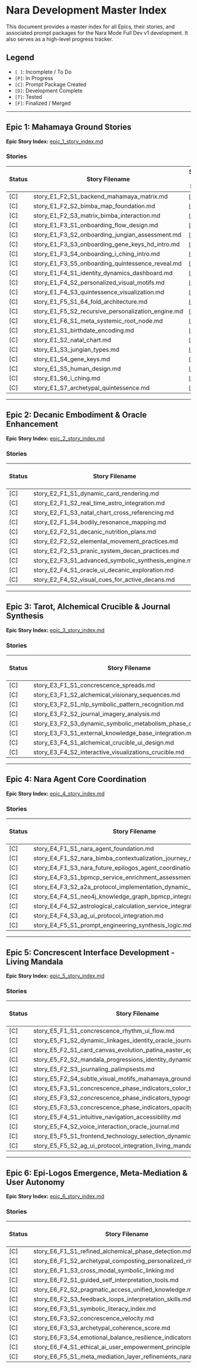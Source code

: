 # Nara Development Master Index

This document provides a master index for all Epics, their stories, and associated prompt packages for the Nara Mode Full Dev v1 development. It also serves as a high-level progress tracker.

## Legend
- `[ ]`: Incomplete / To Do
- `[P]`: In Progress
- `[C]`: Prompt Package Created
- `[D]`: Development Complete
- `[T]`: Tested
- `[F]`: Finalized / Merged

---

## Epic 1: Mahamaya Ground Stories
**Epic Story Index:** [epic_1_story_index.md](../../stories/epic_1_Mahamaya_Ground_Stories/epic_1_story_index.md)

### Stories
| Status | Story Filename                                 | Story File Path                                                                                       | Prompt Package File Path                                                    |
|--------|------------------------------------------------|-------------------------------------------------------------------------------------------------------|-----------------------------------------------------------------------------|
| [C]    | story_E1_F2_S1_backend_mahamaya_matrix.md      | [link](../../stories/epic_1_Mahamaya_Ground_Stories/story_E1_F2_S1_backend_mahamaya_matrix.md)      | [E1_F2_S1_prompt_package.md](./E1_F2_S1_prompt_package.md)                |
| [C]    | story_E1_F2_S2_bimba_map_foundation.md         | [link](../../stories/epic_1_Mahamaya_Ground_Stories/story_E1_F2_S2_bimba_map_foundation.md)         | [E1_F2_S2_prompt_package.md](./E1_F2_S2_prompt_package.md)                |
| [C]    | story_E1_F2_S3_matrix_bimba_interaction.md     | [link](../../stories/epic_1_Mahamaya_Ground_Stories/story_E1_F2_S3_matrix_bimba_interaction.md)     | [E1_F2_S3_prompt_package.md](./E1_F2_S3_prompt_package.md)                |
| [C]    | story_E1_F3_S1_onboarding_flow_design.md       | [link](../../stories/epic_1_Mahamaya_Ground_Stories/story_E1_F3_S1_onboarding_flow_design.md)       | [E1_F3_S1_prompt_package.md](./E1_F3_S1_prompt_package.md)                |
| [C]    | story_E1_F3_S2_onboarding_jungian_assessment.md | [link](../../stories/epic_1_Mahamaya_Ground_Stories/story_E1_F3_S2_onboarding_jungian_assessment.md) | [E1_F3_S2_prompt_package.md](./E1_F3_S2_prompt_package.md)                |
| [C]    | story_E1_F3_S3_onboarding_gene_keys_hd_intro.md | [link](../../stories/epic_1_Mahamaya_Ground_Stories/story_E1_F3_S3_onboarding_gene_keys_hd_intro.md) | [E1_F3_S3_prompt_package.md](./E1_F3_S3_prompt_package.md)                |
| [C]    | story_E1_F3_S4_onboarding_i_ching_intro.md     | [link](../../stories/epic_1_Mahamaya_Ground_Stories/story_E1_F3_S4_onboarding_i_ching_intro.md)     | [E1_F3_S4_prompt_package.md](./E1_F3_S4_prompt_package.md)                |
| [C]    | story_E1_F3_S5_onboarding_quintessence_reveal.md | [link](../../stories/epic_1_Mahamaya_Ground_Stories/story_E1_F3_S5_onboarding_quintessence_reveal.md) | [E1_F3_S5_prompt_package.md](./E1_F3_S5_prompt_package.md)                |
| [C]    | story_E1_F4_S1_identity_dynamics_dashboard.md  | [link](../../stories/epic_1_Mahamaya_Ground_Stories/story_E1_F4_S1_identity_dynamics_dashboard.md)  | [E1_F4_S1_prompt_package.md](./E1_F4_S1_prompt_package.md)                |
| [C]    | story_E1_F4_S2_personalized_visual_motifs.md   | [link](../../stories/epic_1_Mahamaya_Ground_Stories/story_E1_F4_S2_personalized_visual_motifs.md)   | [E1_F4_S2_prompt_package.md](./E1_F4_S2_prompt_package.md)                |
| [C]    | story_E1_F4_S3_quintessence_visualization.md   | [link](../../stories/epic_1_Mahamaya_Ground_Stories/story_E1_F4_S3_quintessence_visualization.md)   | [E1_F4_S3_prompt_package.md](./E1_F4_S3_prompt_package.md)                |
| [C]    | story_E1_F5_S1_64_fold_architecture.md         | [link](../../stories/epic_1_Mahamaya_Ground_Stories/story_E1_F5_S1_64_fold_architecture.md)         | [E1_F5_S1_prompt_package.md](./E1_F5_S1_prompt_package.md)                |
| [C]    | story_E1_F5_S2_recursive_personalization_engine.md | [link](../../stories/epic_1_Mahamaya_Ground_Stories/story_E1_F5_S2_recursive_personalization_engine.md) | [E1_F5_S2_prompt_package.md](./E1_F5_S2_prompt_package.md)                |
| [C]    | story_E1_F6_S1_meta_systemic_root_node.md      | [link](../../stories/epic_1_Mahamaya_Ground_Stories/story_E1_F6_S1_meta_systemic_root_node.md)      | [E1_F6_S1_prompt_package.md](./E1_F6_S1_prompt_package.md)                |
| [C]    | story_E1_S1_birthdate_encoding.md              | [link](../../stories/epic_1_Mahamaya_Ground_Stories/story_E1_S1_birthdate_encoding.md)              | [E1_S1_prompt_package.md](./E1_S1_prompt_package.md)                   |
| [C]    | story_E1_S2_natal_chart.md                     | [link](../../stories/epic_1_Mahamaya_Ground_Stories/story_E1_S2_natal_chart.md)                     | [E1_S2_prompt_package.md](./E1_S2_prompt_package.md)                   |
| [C]    | story_E1_S3_jungian_types.md                   | [link](../../stories/epic_1_Mahamaya_Ground_Stories/story_E1_S3_jungian_types.md)                   | [E1_S3_prompt_package.md](./E1_S3_prompt_package.md)                   |
| [C]    | story_E1_S4_gene_keys.md                       | [link](../../stories/epic_1_Mahamaya_Ground_Stories/story_E1_S4_gene_keys.md)                       | [E1_S4_prompt_package.md](./E1_S4_prompt_package.md)                   |
| [C]    | story_E1_S5_human_design.md                    | [link](../../stories/epic_1_Mahamaya_Ground_Stories/story_E1_S5_human_design.md)                    | [E1_S5_prompt_package.md](./E1_S5_prompt_package.md)                   |
| [C]    | story_E1_S6_i_ching.md                         | [link](../../stories/epic_1_Mahamaya_Ground_Stories/story_E1_S6_i_ching.md)                         | [E1_S6_prompt_package.md](./E1_S6_prompt_package.md)                   |
| [C]    | story_E1_S7_archetypal_quintessence.md         | [link](../../stories/epic_1_Mahamaya_Ground_Stories/story_E1_S7_archetypal_quintessence.md)         | [E1_S7_prompt_package.md](./E1_S7_prompt_package.md)                   |

---

## Epic 2: Decanic Embodiment & Oracle Enhancement
**Epic Story Index:** [epic_2_story_index.md](../../stories/epic_2_decanic_embodiment_oracle_enhancement/epic_2_story_index.md)

### Stories
| Status | Story Filename                                 | Story File Path                                                                                                     | Prompt Package File Path                                                      |
|--------|------------------------------------------------|-----------------------------------------------------------------------------------------------------------------------|-------------------------------------------------------------------------------|
| [C]    | story_E2_F1_S1_dynamic_card_rendering.md       | [link](../../stories/epic_2_decanic_embodiment_oracle_enhancement/story_E2_F1_S1_dynamic_card_rendering.md)       | [E2_F1_S1_prompt_package.md](./E2_F1_S1_prompt_package.md)                  |
| [C]    | story_E2_F1_S2_real_time_astro_integration.md  | [link](../../stories/epic_2_decanic_embodiment_oracle_enhancement/story_E2_F1_S2_real_time_astro_integration.md)  | [E2_F1_S2_prompt_package.md](./E2_F1_S2_prompt_package.md)                  |
| [C]    | story_E2_F1_S3_natal_chart_cross_referencing.md | [link](../../stories/epic_2_decanic_embodiment_oracle_enhancement/story_E2_F1_S3_natal_chart_cross_referencing.md) | [E2_F1_S3_prompt_package.md](./E2_F1_S3_prompt_package.md)                  |
| [C]    | story_E2_F1_S4_bodily_resonance_mapping.md     | [link](../../stories/epic_2_decanic_embodiment_oracle_enhancement/story_E2_F1_S4_bodily_resonance_mapping.md)     | [E2_F1_S4_prompt_package.md](./E2_F1_S4_prompt_package.md)                  |
| [C]    | story_E2_F2_S1_decanic_nutrition_plans.md      | [link](../../stories/epic_2_decanic_embodiment_oracle_enhancement/story_E2_F2_S1_decanic_nutrition_plans.md)      | [E2_F2_S1_prompt_package.md](./E2_F2_S1_prompt_package.md)                  |
| [C]    | story_E2_F2_S2_elemental_movement_practices.md | [link](../../stories/epic_2_decanic_embodiment_oracle_enhancement/story_E2_F2_S2_elemental_movement_practices.md) | [E2_F2_S2_prompt_package.md](./E2_F2_S2_prompt_package.md)                  |
| [C]    | story_E2_F2_S3_pranic_system_decan_practices.md | [link](../../stories/epic_2_decanic_embodiment_oracle_enhancement/story_E2_F2_S3_pranic_system_decan_practices.md) | [E2_F2_S3_prompt_package.md](./E2_F2_S3_prompt_package.md)                  |
| [C]    | story_E2_F3_S1_advanced_symbolic_synthesis_engine.md | [link](../../stories/epic_2_decanic_embodiment_oracle_enhancement/story_E2_F3_S1_advanced_symbolic_synthesis_engine.md) | [E2_F3_S1_prompt_package.md](./E2_F3_S1_prompt_package.md)                  |
| [C]    | story_E2_F4_S1_oracle_ui_decanic_exploration.md | [link](../../stories/epic_2_decanic_embodiment_oracle_enhancement/story_E2_F4_S1_oracle_ui_decanic_exploration.md) | [E2_F4_S1_prompt_package.md](./E2_F4_S1_prompt_package.md)                  |
| [C]    | story_E2_F4_S2_visual_cues_for_active_decans.md | [link](../../stories/epic_2_decanic_embodiment_oracle_enhancement/story_E2_F4_S2_visual_cues_for_active_decans.md) | [E2_F4_S2_prompt_package.md](./E2_F4_S2_prompt_package.md)                  |

---

## Epic 3: Tarot, Alchemical Crucible & Journal Synthesis
**Epic Story Index:** [epic_3_story_index.md](../../stories/epic_3_tarot_alchemical_crucible_journal_synthesis/epic_3_story_index.md)

### Stories
| Status | Story Filename                                           | Story File Path                                                                                                                       | Prompt Package File Path                                                        |
|--------|----------------------------------------------------------|---------------------------------------------------------------------------------------------------------------------------------------|---------------------------------------------------------------------------------|
| [C]    | story_E3_F1_S1_concrescence_spreads.md                   | [link](../../stories/epic_3_tarot_alchemical_crucible_journal_synthesis/story_E3_F1_S1_concrescence_spreads.md)                   | [E3_F1_S1_prompt_package.md](./E3_F1_S1_prompt_package.md)                    |
| [C]    | story_E3_F1_S2_alchemical_visionary_sequences.md         | [link](../../stories/epic_3_tarot_alchemical_crucible_journal_synthesis/story_E3_F1_S2_alchemical_visionary_sequences.md)         | [E3_F1_S2_prompt_package.md](./E3_F1_S2_prompt_package.md)                    |
| [C]    | story_E3_F2_S1_nlp_symbolic_pattern_recognition.md       | [link](../../stories/epic_3_tarot_alchemical_crucible_journal_synthesis/story_E3_F2_S1_nlp_symbolic_pattern_recognition.md)       | [E3_F2_S1_prompt_package.md](./E3_F2_S1_prompt_package.md)                    |
| [C]    | story_E3_F2_S2_journal_imagery_analysis.md               | [link](../../stories/epic_3_tarot_alchemical_crucible_journal_synthesis/story_E3_F2_S2_journal_imagery_analysis.md)               | [E3_F2_S2_prompt_package.md](./E3_F2_S2_prompt_package.md)                    |
| [C]    | story_E3_F2_S3_dynamic_symbolic_metabolism_phase_detection.md | [link](../../stories/epic_3_tarot_alchemical_crucible_journal_synthesis/story_E3_F2_S3_dynamic_symbolic_metabolism_phase_detection.md) | [E3_F2_S3_prompt_package.md](./E3_F2_S3_prompt_package.md)                    |
| [C]    | story_E3_F3_S1_external_knowledge_base_integration.md    | [link](../../stories/epic_3_tarot_alchemical_crucible_journal_synthesis/story_E3_F3_S1_external_knowledge_base_integration.md)    | [E3_F3_S1_prompt_package.md](./E3_F3_S1_prompt_package.md)                    |
| [C]    | story_E3_F4_S1_alchemical_crucible_ui_design.md          | [link](../../stories/epic_3_tarot_alchemical_crucible_journal_synthesis/story_E3_F4_S1_alchemical_crucible_ui_design.md)          | [E3_F4_S1_prompt_package.md](./E3_F4_S1_prompt_package.md)                    |
| [C]    | story_E3_F4_S2_interactive_visualizations_crucible.md    | [link](../../stories/epic_3_tarot_alchemical_crucible_journal_synthesis/story_E3_F4_S2_interactive_visualizations_crucible.md)    | [E3_F4_S2_prompt_package.md](./E3_F4_S2_prompt_package.md)                    |

---

## Epic 4: Nara Agent Core Coordination
**Epic Story Index:** [epic_4_story_index.md](../../stories/epic_4_nara_agent_core_coordination/epic_4_story_index.md)

### Stories
| Status | Story Filename                                                      | Story File Path                                                                                                                            | Prompt Package File Path                                                               |
|--------|---------------------------------------------------------------------|----------------------------------------------------------------------------------------------------------------------------------------------|----------------------------------------------------------------------------------------|
| [C]    | story_E4_F1_S1_nara_agent_foundation.md                             | [link](../../stories/epic_4_nara_agent_core_coordination/story_E4_F1_S1_nara_agent_foundation.md)                             | [E4_F1_S1_prompt_package.md](./E4_F1_S1_prompt_package.md)                           |
| [C]    | story_E4_F1_S2_nara_bimba_contextualization_journey_management.md     | [link](../../stories/epic_4_nara_agent_core_coordination/story_E4_F1_S2_nara_bimba_contextualization_journey_management.md)     | [E4_F1_S2_prompt_package.md](./E4_F1_S2_prompt_package.md)                           |
| [C]    | story_E4_F1_S3_nara_future_epilogos_agent_coordination_design.md    | [link](../../stories/epic_4_nara_agent_core_coordination/story_E4_F1_S3_nara_future_epilogos_agent_coordination_design.md)    | [E4_F1_S3_prompt_package.md](./E4_F1_S3_prompt_package.md)                           |
| [C]    | story_E4_F3_S1_bpmcp_service_enrichment_assessment.md               | [link](../../stories/epic_4_nara_agent_core_coordination/story_E4_F3_S1_bpmcp_service_enrichment_assessment.md)               | [E4_F3_S1_prompt_package.md](./E4_F3_S1_prompt_package.md)                           |
| [C]    | story_E4_F3_S2_a2a_protocol_implementation_dynamic_synthesis.md       | [link](../../stories/epic_4_nara_agent_core_coordination/story_E4_F3_S2_a2a_protocol_implementation_dynamic_synthesis.md)       | [E4_F3_S2_prompt_package.md](./E4_F3_S2_prompt_package.md)                           |
| [C]    | story_E4_F4_S1_neo4j_knowledge_graph_bpmcp_integration.md           | [link](../../stories/epic_4_nara_agent_core_coordination/story_E4_F4_S1_neo4j_knowledge_graph_bpmcp_integration.md)           | [E4_F4_S1_prompt_package.md](./E4_F4_S1_prompt_package.md)                           |
| [C]    | story_E4_F4_S2_astrological_calculation_service_integration.md        | [link](../../stories/epic_4_nara_agent_core_coordination/story_E4_F4_S2_astrological_calculation_service_integration.md)        | [E4_F4_S2_prompt_package.md](./E4_F4_S2_prompt_package.md)                           |
| [C]    | story_E4_F4_S3_ag_ui_protocol_integration.md                        | [link](../../stories/epic_4_nara_agent_core_coordination/story_E4_F4_S3_ag_ui_protocol_integration.md)                        | [E4_F4_S3_prompt_package.md](./E4_F4_S3_prompt_package.md)                           |
| [C]    | story_E4_F5_S1_prompt_engineering_synthesis_logic.md                | [link](../../stories/epic_4_nara_agent_core_coordination/story_E4_F5_S1_prompt_engineering_synthesis_logic.md)                | [E4_F5_S1_prompt_package.md](./E4_F5_S1_prompt_package.md)                           |

---

## Epic 5: Concrescent Interface Development - Living Mandala
**Epic Story Index:** [epic_5_story_index.md](../../stories/epic_5_concrescent_interface_development_living_mandala/epic_5_story_index.md)

### Stories
| Status | Story Filename                                                      | Story File Path                                                                                                                                  | Prompt Package File Path                                                                     |
|--------|---------------------------------------------------------------------|------------------------------------------------------------------------------------------------------------------------------------------------|----------------------------------------------------------------------------------------------|
| [C]    | story_E5_F1_S1_concrescence_rhythm_ui_flow.md                       | [link](../../stories/epic_5_concrescent_interface_development_living_mandala/story_E5_F1_S1_concrescence_rhythm_ui_flow.md)                       | [E5_F1_S1_prompt_package.md](./E5_F1_S1_prompt_package.md)                                 |
| [C]    | story_E5_F1_S2_dynamic_linkages_identity_oracle_journal.md          | [link](../../stories/epic_5_concrescent_interface_development_living_mandala/story_E5_F1_S2_dynamic_linkages_identity_oracle_journal.md)          | [E5_F1_S2_prompt_package.md](./E5_F1_S2_prompt_package.md)                                 |
| [C]    | story_E5_F2_S1_card_canvas_evolution_patina_easter_eggs.md          | [link](../../stories/epic_5_concrescent_interface_development_living_mandala/story_E5_F2_S1_card_canvas_evolution_patina_easter_eggs.md)          | [E5_F2_S1_prompt_package.md](./E5_F2_S1_prompt_package.md)                                 |
| [C]    | story_E5_F2_S2_mandala_progressions_identity_dynamics.md            | [link](../../stories/epic_5_concrescent_interface_development_living_mandala/story_E5_F2_S2_mandala_progressions_identity_dynamics.md)            | [E5_F2_S2_prompt_package.md](./E5_F2_S2_prompt_package.md)                                 |
| [C]    | story_E5_F2_S3_journaling_palimpsests.md                            | [link](../../stories/epic_5_concrescent_interface_development_living_mandala/story_E5_F2_S3_journaling_palimpsests.md)                            | [E5_F2_S3_prompt_package.md](./E5_F2_S3_prompt_package.md)                                 |
| [C]    | story_E5_F2_S4_subtle_visual_motifs_mahamaya_ground.md              | [link](../../stories/epic_5_concrescent_interface_development_living_mandala/story_E5_F2_S4_subtle_visual_motifs_mahamaya_ground.md)              | [E5_F2_S4_prompt_package.md](./E5_F2_S4_prompt_package.md)                                 |
| [C]    | story_E5_F3_S1_concrescence_phase_indicators_color_temp.md          | [link](../../stories/epic_5_concrescent_interface_development_living_mandala/story_E5_F3_S1_concrescence_phase_indicators_color_temp.md)          | [E5_F3_S1_prompt_package.md](./E5_F3_S1_prompt_package.md)                                 |
| [C]    | story_E5_F3_S2_concrescence_phase_indicators_typographic_weight.md  | [link](../../stories/epic_5_concrescent_interface_development_living_mandala/story_E5_F3_S2_concrescence_phase_indicators_typographic_weight.md)  | [E5_F3_S2_prompt_package.md](./E5_F3_S2_prompt_package.md)                                 |
| [C]    | story_E5_F3_S3_concrescence_phase_indicators_opacity_transparency.md| [link](../../stories/epic_5_concrescent_interface_development_living_mandala/story_E5_F3_S3_concrescence_phase_indicators_opacity_transparency.md)| [E5_F3_S3_prompt_package.md](./E5_F3_S3_prompt_package.md)                                 |
| [C]    | story_E5_F4_S1_intuitive_navigation_accessibility.md                | [link](../../stories/epic_5_concrescent_interface_development_living_mandala/story_E5_F4_S1_intuitive_navigation_accessibility.md)                | [E5_F4_S1_prompt_package.md](./E5_F4_S1_prompt_package.md)                                 |
| [C]    | story_E5_F4_S2_voice_interaction_oracle_journal.md                  | [link](../../stories/epic_5_concrescent_interface_development_living_mandala/story_E5_F4_S2_voice_interaction_oracle_journal.md)                  | [E5_F4_S2_prompt_package.md](./E5_F4_S2_prompt_package.md)                                 |
| [C]    | story_E5_F5_S1_frontend_technology_selection_dynamic_ui.md          | [link](../../stories/epic_5_concrescent_interface_development_living_mandala/story_E5_F5_S1_frontend_technology_selection_dynamic_ui.md)          | [E5_F5_S1_prompt_package.md](./E5_F5_S1_prompt_package.md)                                 |
| [C]    | story_E5_F5_S2_ag_ui_protocol_integration_living_mandala.md         | [link](../../stories/epic_5_concrescent_interface_development_living_mandala/story_E5_F5_S2_ag_ui_protocol_integration_living_mandala.md)         | [E5_F5_S2_prompt_package.md](./E5_F5_S2_prompt_package.md)                                 |

---

## Epic 6: Epi-Logos Emergence, Meta-Mediation & User Autonomy
**Epic Story Index:** [epic_6_story_index.md](../../stories/epic_6_epi_logos_emergence_meta_mediation_user_autonomy/epic_6_story_index.md)

### Stories
| Status | Story Filename                                                      | Story File Path                                                                                                                                       | Prompt Package File Path                                                                        |
|--------|---------------------------------------------------------------------|-------------------------------------------------------------------------------------------------------------------------------------------------------|-------------------------------------------------------------------------------------------------|
| [C]    | story_E6_F1_S1_refined_alchemical_phase_detection.md                | [link](../../stories/epic_6_epi_logos_emergence_meta_mediation_user_autonomy/story_E6_F1_S1_refined_alchemical_phase_detection.md)                | [E6_F1_S1_prompt_package.md](./E6_F1_S1_prompt_package.md)                                    |
| [C]    | story_E6_F1_S2_archetypal_composting_personalized_rituals.md        | [link](../../stories/epic_6_epi_logos_emergence_meta_mediation_user_autonomy/story_E6_F1_S2_archetypal_composting_personalized_rituals.md)        | [E6_F1_S2_prompt_package.md](./E6_F1_S2_prompt_package.md)                                    |
| [C]    | story_E6_F1_S3_cross_modal_symbolic_linking.md                      | [link](../../stories/epic_6_epi_logos_emergence_meta_mediation_user_autonomy/story_E6_F1_S3_cross_modal_symbolic_linking.md)                      | [E6_F1_S3_prompt_package.md](./E6_F1_S3_prompt_package.md)                                    |
| [C]    | story_E6_F2_S1_guided_self_interpretation_tools.md                  | [link](../../stories/epic_6_epi_logos_emergence_meta_mediation_user_autonomy/story_E6_F2_S1_guided_self_interpretation_tools.md)                  | [E6_F2_S1_prompt_package.md](./E6_F2_S1_prompt_package.md)                                    |
| [C]    | story_E6_F2_S2_pragmatic_access_unified_knowledge.md                | [link](../../stories/epic_6_epi_logos_emergence_meta_mediation_user_autonomy/story_E6_F2_S2_pragmatic_access_unified_knowledge.md)                | [E6_F2_S2_prompt_package.md](./E6_F2_S2_prompt_package.md)                                    |
| [C]    | story_E6_F2_S3_feedback_loops_interpretation_skills.md              | [link](../../stories/epic_6_epi_logos_emergence_meta_mediation_user_autonomy/story_E6_F2_S3_feedback_loops_interpretation_skills.md)              | [E6_F2_S3_prompt_package.md](./E6_F2_S3_prompt_package.md)                                    |
| [C]    | story_E6_F3_S1_symbolic_literacy_index.md                           | [link](../../stories/epic_6_epi_logos_emergence_meta_mediation_user_autonomy/story_E6_F3_S1_symbolic_literacy_index.md)                           | [E6_F3_S1_prompt_package.md](./E6_F3_S1_prompt_package.md)                                    |
| [C]    | story_E6_F3_S2_concrescence_velocity.md                             | [link](../../stories/epic_6_epi_logos_emergence_meta_mediation_user_autonomy/story_E6_F3_S2_concrescence_velocity.md)                             | [E6_F3_S2_prompt_package.md](./E6_F3_S2_prompt_package.md)                                    |
| [C]    | story_E6_F3_S3_archetypal_coherence_score.md                        | [link](../../stories/epic_6_epi_logos_emergence_meta_mediation_user_autonomy/story_E6_F3_S3_archetypal_coherence_score.md)                        | [E6_F3_S3_prompt_package.md](./E6_F3_S3_prompt_package.md)                                    |
| [C]    | story_E6_F3_S4_emotional_balance_resilience_indicators.md           | [link](../../stories/epic_6_epi_logos_emergence_meta_mediation_user_autonomy/story_E6_F3_S4_emotional_balance_resilience_indicators.md)           | [E6_F3_S4_prompt_package.md](./E6_F3_S4_prompt_package.md)                                    |
| [C]    | story_E6_F4_S1_ethical_ai_user_empowerment_principles.md            | [link](../../stories/epic_6_epi_logos_emergence_meta_mediation_user_autonomy/story_E6_F4_S1_ethical_ai_user_empowerment_principles.md)            | [E6_F4_S1_prompt_package.md](./E6_F4_S1_prompt_package.md)                                    |
| [C]    | story_E6_F5_S1_meta_mediation_layer_refinements_nara_agent.md       | [link](../../stories/epic_6_epi_logos_emergence_meta_mediation_user_autonomy/story_E6_F5_S1_meta_mediation_layer_refinements_nara_agent.md)       | [E6_F5_S1_prompt_package.md](./E6_F5_S1_prompt_package.md)                                    |